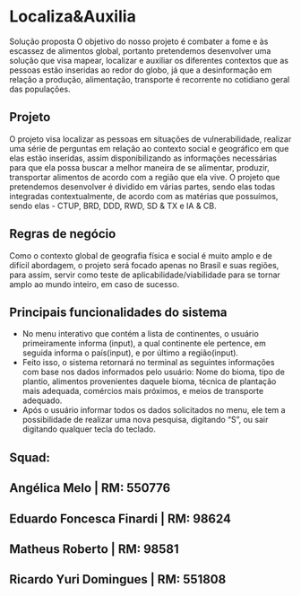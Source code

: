 

# Localiza&Auxilia

Solução proposta
O objetivo do nosso projeto é combater a fome e às escassez de alimentos global, portanto pretendemos desenvolver uma solução que visa mapear, localizar e auxiliar os diferentes contextos que as pessoas estão inseridas ao redor do globo, já que a desinformação em relação a produção, alimentação, transporte é recorrente no cotidiano geral das populações.

 ## Projeto
  
O projeto visa localizar as pessoas em situações de vulnerabilidade, realizar uma série de perguntas em relação ao contexto social e geográfico em que elas estão inseridas, assim disponibilizando as informações necessárias para que ela possa buscar a melhor maneira de se alimentar, produzir, transportar alimentos de acordo com a região que ela vive. O projeto que pretendemos desenvolver é dividido em várias partes, sendo elas todas integradas contextualmente, de acordo com as matérias que possuímos, sendo elas - CTUP, BRD, DDD, RWD, SD & TX e IA & CB.

## Regras de negócio

Como o contexto global de geografia física e social é muito amplo e de difícil abordagem, o projeto será focado apenas no Brasil e suas regiões, para assim, servir como teste de aplicabilidade/viabilidade para se tornar amplo ao mundo inteiro, em caso de sucesso.

## Principais funcionalidades do sistema

- No menu interativo que contém a lista de continentes, o usuário primeiramente informa (input), a qual continente ele pertence, em seguida informa o país(input), e por último a região(input).
- Feito isso, o sistema retornará no terminal as seguintes informações com base nos dados informados pelo usuário: Nome do bioma, tipo de plantio, alimentos provenientes daquele bioma, técnica de plantação mais adequada, comércios mais próximos, e meios de transporte adequado.
- Após o usuário informar todos os dados solicitados no menu, ele tem a possibilidade de realizar uma nova pesquisa, digitando “S”, ou sair digitando qualquer tecla do teclado.

## Squad:

## Angélica Melo | RM: 550776
## Eduardo Foncesca Finardi | RM: 98624
## Matheus Roberto | RM: 98581
## Ricardo Yuri Domingues | RM: 551808

